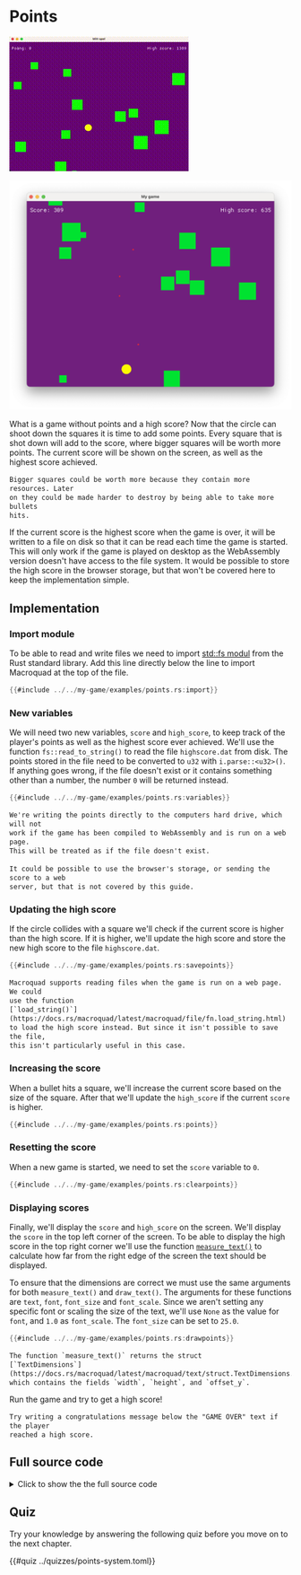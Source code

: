 # Points

<div class="noprint">

![Screenshot](images/screenshots-web/points.gif#center)

</div>
<div class="onlyprint">

![Screenshot](images/screenshots-print/points.png#center)

</div>

What is a game without points and a high score? Now that the circle can shoot
down the squares it is time to add some points. Every square that is shot down
will add to the score, where bigger squares will be worth more points. The
current score will be shown on the screen, as well as the highest score
achieved.

```admonish info title="More information"
Bigger squares could be worth more because they contain more resources. Later
on they could be made harder to destroy by being able to take more bullets
hits.
```

If the current score is the highest score when the game is over, it will be
written to a file on disk so that it can be read each time the game is
started. This will only work if the game is played on desktop as the
WebAssembly version doesn't have access to the file system. It would be
possible to store the high score in the browser storage, but that won't be
covered here to keep the implementation simple.

## Implementation

### Import module

To be able to read and write files we need to import [std::fs
modul](https://doc.rust-lang.org/std/fs/index.html) from the Rust standard
library. Add this line directly below the line to import Macroquad at the top
of the file.

```rust
{{#include ../../my-game/examples/points.rs:import}}
```

### New variables

We will need two new variables, `score` and `high_score`, to keep track of the
player's points as well as the highest score ever achieved. We'll use the
function `fs::read_to_string()` to read the file `highscore.dat` from disk.
The points stored in the file need to be converted to `u32` with
`i.parse::<u32>()`. If anything goes wrong, if the file doesn't exist or it
contains something other than a number, the number `0` will be returned
instead.

```rust
{{#include ../../my-game/examples/points.rs:variables}}
```

```admonish note title="Please note!"
We're writing the points directly to the computers hard drive, which will not
work if the game has been compiled to WebAssembly and is run on a web page.
This will be treated as if the file doesn't exist.

It could be possible to use the browser's storage, or sending the score to a web
server, but that is not covered by this guide.
```

### Updating the high score

If the circle collides with a square we'll check if the current score is
higher than the high score. If it is higher, we'll update the high score and
store the new high score to the file `highscore.dat`.

```rust [hl,2-4]
{{#include ../../my-game/examples/points.rs:savepoints}}
```

```admonish note title="Please note!"
Macroquad supports reading files when the game is run on a web page. We could
use the function
[`load_string()`](https://docs.rs/macroquad/latest/macroquad/file/fn.load_string.html)
to load the high score instead. But since it isn't possible to save the file,
this isn't particularly useful in this case.
```

### Increasing the score

When a bullet hits a square, we'll increase the current score based on the
size of the square. After that we'll update the `high_score` if the current
`score` is higher.

```rust [hl,4-5]
{{#include ../../my-game/examples/points.rs:points}}
```

### Resetting the score

When a new game is started, we need to set the `score` variable to `0`.

```rust [hl,6]
{{#include ../../my-game/examples/points.rs:clearpoints}}
```

### Displaying scores

Finally, we'll display the `score` and `high_score` on the screen. We'll
display the `score` in the top left corner of the screen. To be able to
display the high score in the top right corner we'll use the function
[`measure_text()`](https://docs.rs/macroquad/latest/macroquad/text/fn.measure_text.html)
to calculate how far from the right edge of the screen the text should be
displayed.

To ensure that the dimensions are correct we must use the same arguments for
both `measure_text()` and `draw_text()`. The arguments for these functions are
`text`, `font`, `font_size` and `font_scale`. Since we aren't setting any
specific font or scaling the size of the text, we'll use `None` as the value
for `font`, and `1.0` as `font_scale`. The `font_size` can be set to `25.0`.

```rust
{{#include ../../my-game/examples/points.rs:drawpoints}}
```

```admonish info title="More information"
The function `measure_text()` returns the struct
[`TextDimensions`](https://docs.rs/macroquad/latest/macroquad/text/struct.TextDimensions.html)
which contains the fields `width`, `height`, and `offset_y`.
```

Run the game and try to get a high score!

```admonish tip title="Challenge" class="challenge"
Try writing a congratulations message below the "GAME OVER" text if the player
reached a high score.
```

<div class="noprint">

## Full source code

<details>
  <summary>Click to show the the full source code</summary>

```rust
{{#include ../../my-game/examples/points.rs:all}}
```
</details>
</div>

<div class="noprint">

## Quiz

Try your knowledge by answering the following quiz before you move on to the
next chapter.

{{#quiz ../quizzes/points-system.toml}}

</div>
